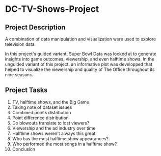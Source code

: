 # DC-TV-Shows-Project

## Project Description
A combination of data manipulation and visualization were used to explore television data.

In this project's guided variant, Super Bowl Data was looked at to generate insights into game outcomes, viewership, and even halftime shows. In the unguided variant of this project, an informative plot was developped that helped to visualize the viewership and quality of The Office throughout its nine seasons.

## Project Tasks
1. TV, halftime shows, and the Big Game
2. Taking note of dataset issues
3. Combined points distribution
4. Point difference distribution
5. Do blowouts translate to lost viewers?
6. Viewership and the ad industry over time
7. Halftime shows weren't always this great
8. Who has the most halftime show appearances?
9. Who performed the most songs in a halftime show?
10. Conclusion
